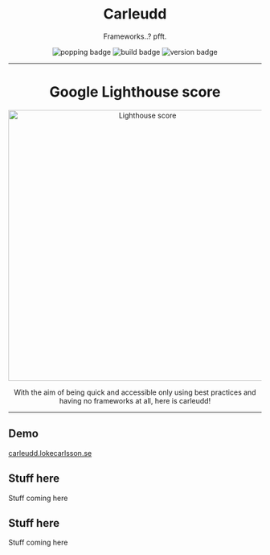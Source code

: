 <p align="center">
  <h1 align="center">Carleudd</h1>
  <p align="center">Frameworks..? pfft.</p>
  <p align="center">
    <img alt='popping badge' src='https://img.shields.io/badge/mode-skynet-green.svg?style=flat-square' />
    <img alt='build badge' src='https://img.shields.io/badge/build-passing-green.svg?style=flat-square' />
    <img alt='version badge' src='https://img.shields.io/badge/version-1.0.0-blue.svg?style=flat-square' />
  </p>
</div>
<hr>  
<p align="center">
  <h1 align="center">Google Lighthouse score</h1>
  <p align="center">
    <img alt='Lighthouse score' src='https://i.imgur.com/T6C8GUo.png' width='538'/>
  </p>
  <p align="center">
    With the aim of being quick and accessible only using best practices and having no frameworks at all, here is carleudd!
  </p>
</p>
<hr>  


## Demo
[carleudd.lokecarlsson.se](https://carleudd.lokecarlsson.se/)


## Stuff here
Stuff coming here


## Stuff here
Stuff coming here

